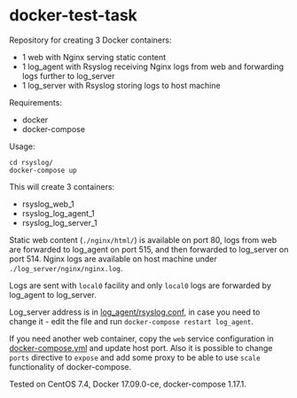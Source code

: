 # docker-test-task
Repository for creating 3 Docker containers:
 - 1 web with Nginx serving static content 
 - 1 log_agent with Rsyslog receiving Nginx logs from web and forwarding logs further to log_server
 - 1 log_server with Rsyslog storing logs to host machine

Requirements:
 - docker
 - docker-compose

Usage:
```
cd rsyslog/
docker-compose up
```

This will create 3 containers:
 - rsyslog_web_1
 - rsyslog_log_agent_1
 - rsyslog_log_server_1  

Static web content (`./nginx/html/`) is available on port 80, logs from web are forwarded to log_agent on port 515, and then forwarded to log_server on port 514. Nginx logs are available on host machine under `./log_server/nginx/nginx.log`.  

Logs are sent with `local0` facility and only `local0` logs are forwarded by log_agent to log_server.
  
Log_server address is in [log_agent/rsyslog.conf](rsyslog/log_agent/rsyslog.conf#L90), in case you need to change it - edit the file and run `docker-compose restart log_agent`.

If you need another web container, copy the `web` service configuration in [docker-compose.yml](rsyslog/docker-compose.yml) and update host port. Also it is possible to change `ports` directive to `expose` and add some proxy to be able to use `scale` functionality of docker-compose.


Tested on CentOS 7.4, Docker 17.09.0-ce, docker-compose 1.17.1.
